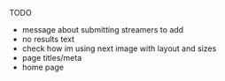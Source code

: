TODO 
- message about submitting streamers to add
- no results text
- check how im using next image with layout and sizes
- page titles/meta
- home page